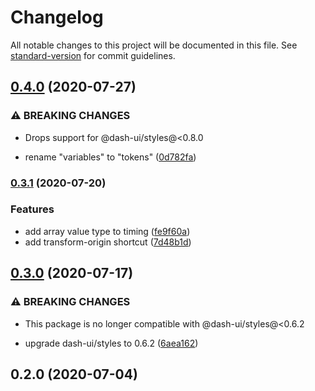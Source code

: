 # Changelog

All notable changes to this project will be documented in this file. See [standard-version](https://github.com/conventional-changelog/standard-version) for commit guidelines.

## [0.4.0](https://github.com/dash-ui/transition/compare/v0.3.1...v0.4.0) (2020-07-27)

### ⚠ BREAKING CHANGES

- Drops support for @dash-ui/styles@<0.8.0

- rename "variables" to "tokens" ([0d782fa](https://github.com/dash-ui/transition/commit/0d782faa3fb11c6e4f9955108852d366b5d37dce))

### [0.3.1](https://github.com/dash-ui/transition/compare/v0.3.0...v0.3.1) (2020-07-20)

### Features

- add array value type to timing ([fe9f60a](https://github.com/dash-ui/transition/commit/fe9f60a0960633c8363b7d130eef7f954a91d88d))
- add transform-origin shortcut ([7d48b1d](https://github.com/dash-ui/transition/commit/7d48b1d19a2b44c1a65bb393401ccdbce2b87a9c))

## [0.3.0](https://github.com/dash-ui/transition/compare/v0.2.0...v0.3.0) (2020-07-17)

### ⚠ BREAKING CHANGES

- This package is no longer compatible with @dash-ui/styles@<0.6.2

- upgrade dash-ui/styles to 0.6.2 ([6aea162](https://github.com/dash-ui/transition/commit/6aea162b7997c418515c98feb996575b374b939d))

## 0.2.0 (2020-07-04)
